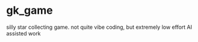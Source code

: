 # gk_game
silly star collecting game. not quite vibe coding, but extremely low effort AI assisted work
